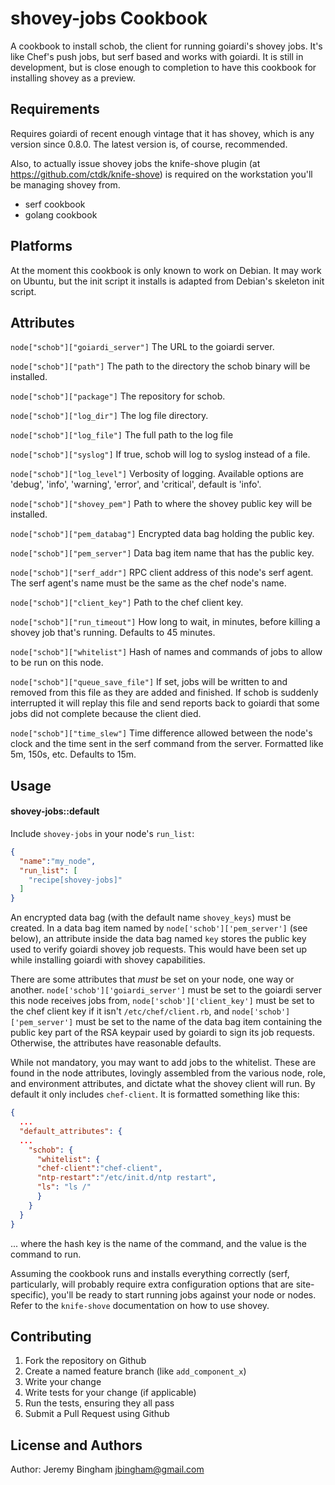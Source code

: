 shovey-jobs Cookbook
====================
A cookbook to install schob, the client for running goiardi's shovey jobs. It's
like Chef's push jobs, but serf based and works with goiardi. It is still in
development, but is close enough to completion to have this cookbook for
installing shovey as a preview.

Requirements
------------
Requires goiardi of recent enough vintage that it has shovey, which is any 
version since 0.8.0. The latest version is, of course, recommended.

Also, to actually issue shovey jobs the knife-shove plugin (at 
https://github.com/ctdk/knife-shove) is required on the workstation you'll be
managing shovey from.

- serf cookbook
- golang cookbook

Platforms
---------
At the moment this cookbook is only known to work on Debian. It may work on 
Ubuntu, but the init script it installs is adapted from Debian's skeleton init
script.

Attributes
----------

`node["schob"]["goiardi_server"]` The URL to the goiardi server. 

`node["schob"]["path"]` The path to the directory the schob binary will be 
 installed.

`node["schob"]["package"]` The repository for schob.

`node["schob"]["log_dir"]` The log file directory.

`node["schob"]["log_file"]` The full path to the log file

`node["schob"]["syslog"]` If true, schob will log to syslog instead of a file.

`node["schob"]["log_level"]` Verbosity of logging. Available options are
 'debug', 'info', 'warning', 'error', and 'critical', default is 'info'.

`node["schob"]["shovey_pem"]` Path to where the shovey public key will be
 installed.

`node["schob"]["pem_databag"]` Encrypted data bag holding the public key.

`node["schob"]["pem_server"]` Data bag item name that has the public key.

`node["schob"]["serf_addr"]` RPC client address of this node's serf agent. The
 serf agent's name must be the same as the chef node's name.

`node["schob"]["client_key"]` Path to the chef client key.

`node["schob"]["run_timeout"]` How long to wait, in minutes, before killing a 
 shovey job that's running. Defaults to 45 minutes.

`node["schob"]["whitelist"]` Hash of names and commands of jobs to allow to be
 run on this node.

`node["schob"]["queue_save_file"]` If set, jobs will be written to and removed
 from this file as they are added and finished. If schob is suddenly interrupted
 it will replay this file and send reports back to goiardi that some jobs did
 not complete because the client died.

`node["schob"]["time_slew"]` Time difference allowed between the node's clock 
 and the time sent in the serf command from the server.  Formatted like 5m, 
 150s, etc. Defaults to 15m.

Usage
-----
#### shovey-jobs::default

Include `shovey-jobs` in your node's `run_list`:

```json
{
  "name":"my_node",
  "run_list": [
    "recipe[shovey-jobs]"
  ]
}
```

An encrypted data bag (with the default name `shovey_keys`) must be created. In
a data bag item named by `node['schob']['pem_server']` (see below), an attribute
inside the data bag named `key` stores the public key used to verify goiardi
shovey job requests. This would have been set up while installing goiardi with
shovey capabilities.

There are some attributes that *must* be set on your node, one way or another.
`node['schob']['goiardi_server']` must be set to the goiardi server this node
receives jobs from, `node['schob']['client_key']` must be set to the chef client
key if it isn't `/etc/chef/client.rb`, and `node['schob']['pem_server']` must be
set to the name of the data bag item containing the public key part of the 
RSA keypair used by goiardi to sign its job requests. Otherwise, the attributes
have reasonable defaults.

While not mandatory, you may want to add jobs to the whitelist. These are found
in the node attributes, lovingly assembled from the various node, role, and
environment attributes, and dictate what the shovey client will run. By default
it only includes `chef-client`. It is formatted something like this:

```json
{
  ...
  "default_attributes": {
  ...
    "schob": {
      "whitelist": {
      "chef-client":"chef-client",
      "ntp-restart":"/etc/init.d/ntp restart",
      "ls": "ls /"
      }
    }
  }
}
```

... where the hash key is the name of the command, and the value is the command
to run.

Assuming the cookbook runs and installs everything correctly (serf,
particularly, will probably require extra configuration options that are 
site-specific), you'll be ready to start running jobs against your node or
nodes. Refer to the `knife-shove` documentation on how to use shovey.

Contributing
------------
1. Fork the repository on Github
2. Create a named feature branch (like `add_component_x`)
3. Write your change
4. Write tests for your change (if applicable)
5. Run the tests, ensuring they all pass
6. Submit a Pull Request using Github

License and Authors
-------------------
Author: Jeremy Bingham <jbingham@gmail.com>
